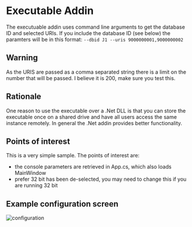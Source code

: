# Executable Addin
The executuable addin uses command line arguments to get the database ID and selected URIs.  If you include the database ID (see below) the paramters will be in this format: ```--dbid J1 --uris 9000000001,9000000002```

## Warning
As the URIS are passed as a comma separated string there is a limit on the number that will be passed.  I believe it is 200, make sure you test this.

## Rationale
One reason to use the executable over a .Net DLL is that you can store the executable once on a shared drive and have all users access the same instance remotely.  In general the .Net addin provides better functionality.

## Points of interest
This is a very simple sample.  The points of interest are:
 - the console parameters are retrieved in App.cs, which also loads MainWindow
 - prefer 32 bit has been de-selected, you may need to change this if you are running 32 bit
 
## Example configuration screen
![configuration](exeaddin.PNG)